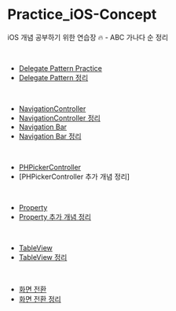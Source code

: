 # Practice_iOS-Concept
iOS 개념 공부하기 위한 연습장 🔥 - ABC 가나다 순 정리

</br>

- [Delegate Pattern Practice](https://github.com/yeahh315/Practice-iOS/issues/1)
- [Delegate Pattern 정리](https://learned-aspen-af2.notion.site/Delegate-Pattern-6d3710fdbe844973be061ebfaea624d8)

</br>

- [NavigationController](https://github.com/yeahh315/Practice-iOS/issues/5)
- [NavigationController 정리](https://learned-aspen-af2.notion.site/UINavigationController-9965864c48314d5a955ea0c28dccce04?pvs=4)
- [Navigation Bar](https://github.com/yeahh315/Practice-iOS/issues/7)
- [Navigation Bar 정리](https://learned-aspen-af2.notion.site/Navigation-Bar-9507becb585440a6a0dfec16db4420ab?pvs=4)

</br>

- [PHPickerController](https://github.com/yeahh315/Practice-iOS/issues/9)
- [PHPickerController 추가 개념 정리]

</br>

- [Property](https://github.com/yeahh315/Practice-iOS/issues/2)
- [Property 추가 개념 정리](https://learned-aspen-af2.notion.site/6-15c66ee8334d46f9abd521403fa22b8f?pvs=4)

</br>

- [TableView](https://github.com/yeahh315/Practice-iOS/issues/3)
- [TableView 정리](https://learned-aspen-af2.notion.site/TableView-031a08221ac647318ed6c1b31b2117e6?pvs=4)

</br>

- [화면 전환](https://github.com/yeahh315/Practice-iOS/issues/4)
- [화면 전환 정리](https://learned-aspen-af2.notion.site/Modal-Navigation-dfab9e3df3bc43f7aadd257d8ddd5235?pvs=4)
